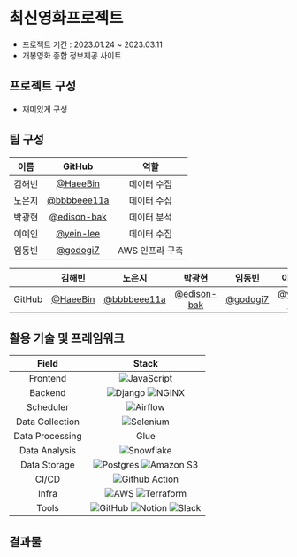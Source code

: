 # **최신영화프로젝트**

- 프로젝트 기간 : 2023.01.24 ~ 2023.03.11
- 개봉영화 종합 정보제공 사이트

## 프로젝트 구성
- 재미있게 구성

## 팀 구성

| 이름 | GitHub | 역할 |
|:---:| :---: |:---:|
|김해빈|[@HaeeBin](https://github.com/HaeeBin)|데이터 수집|
|노은지|[@bbbbeee11a](https://github.com/bbbbeee11a)|데이터 수집|
|박광현|[@edison-bak](https://github.com/edison-bak)|데이터 분석|
|이예인|[@yein-lee](https://github.com/yein-lee)|데이터 수집|
|임동빈|[@godogi7](https://github.com/godogi7)|AWS 인프라 구축|


|    |                   김해빈                    |                   노은지                    |                  박광현                   |                    임동빈                     |                    이예인                    |
| :---: |:----------------------------------------:|:----------------------------------------:|:--------------------------------------:|:------------------------------------------:|:-----------------------------------------:|
|GitHub| [@HaeeBin](https://github.com/HaeeBin) |    [@bbbbeee11a](https://github.com/bbbbeee11a)    | [@edison-bak](https://github.com/edison-bak) |   [@godogi7](https://github.com/godogi7)   | [@yein-lee](https://github.com/yein-lee)  |

## 활용 기술 및 프레임워크

| Field | Stack |
|:---:|:---:|
| Frontend | ![JavaScript](https://img.shields.io/badge/JavaScript-F7DF1E?style=for-the-badge&logo=JavaScript&logoColor=white) |
| Backend | ![Django](https://img.shields.io/badge/Django-092E20?style=for-the-badge&logo=django&logoColor=white) ![NGINX](https://img.shields.io/badge/nginx-009639?style=for-the-badge&logo=nginx&logoColor=white) |
| Scheduler | ![Airflow](https://img.shields.io/badge/Airflow-017CEE?style=for-the-badge&logo=Apache%20Airflow&logoColor=white) |
| Data Collection | ![Selenium](https://img.shields.io/badge/Selenium-569A31?style=for-the-badge&logo=selenium&logoColor=white)|
| Data Processing | Glue |
| Data Analysis | ![Snowflake](https://img.shields.io/badge/Snowflake-29B5E8?style=for-the-badge&logo=snowflake&logoColor=white) |
| Data Storage | ![Postgres](https://img.shields.io/badge/postgres-%23316192.svg?style=for-the-badge&logo=postgresql&logoColor=white) ![Amazon S3](https://img.shields.io/badge/Amazon_S3-569A31?style=for-the-badge&logo=Amazon%20S3&logoColor=white) |
| CI/CD | ![Github Action](https://img.shields.io/badge/GitHub_Actions-2088FF?style=for-the-badge&logo=github-actions&logoColor=white) |
| Infra | ![AWS](https://img.shields.io/badge/AWS-%23FF9900.svg?style=for-the-badge&logo=amazon-aws&logoColor=white) ![Terraform](https://img.shields.io/badge/terraform-%235835CC.svg?style=for-the-badge&logo=terraform&logoColor=white) |
| Tools | ![GitHub](https://img.shields.io/badge/github-%23121011.svg?style=for-the-badge&logo=github&logoColor=white)  ![Notion](https://img.shields.io/badge/Notion-%23000000.svg?style=for-the-badge&logo=notion&logoColor=white)  ![Slack](https://img.shields.io/badge/Slack-4A154B?style=for-the-badge&logo=slack&logoColor=white) |

[//]: # (## Architecture)

[//]: # ()
[//]: # (![aws architecture]&#40;https://github.com/data-dev-course/project4-team2/assets/36090207/f3f2cf05-876a-4492-b1ac-6e288107eda7&#41;)

## 결과물
